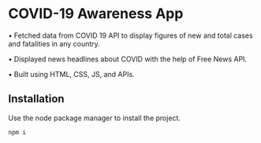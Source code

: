 # COVID-19 Awareness App

• Fetched data from COVID 19 API to display figures of new and total cases and fatalities in any country.

• Displayed news headlines about COVID with the help of Free News API.

• Built using HTML, CSS, JS, and APIs.


## Installation

Use the node package manager to install the project.


```bash
npm i
```
